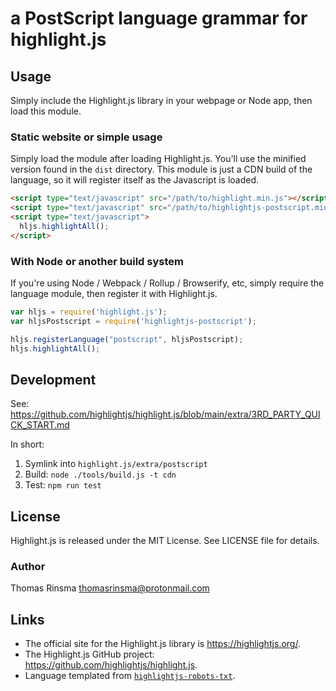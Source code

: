 # a PostScript language grammar for highlight.js

## Usage

Simply include the Highlight.js library in your webpage or Node app, then load this module.

### Static website or simple usage

Simply load the module after loading Highlight.js. You'll use the minified version found in the `dist` directory.  This module is just a CDN build of the language, so it will register itself as the Javascript is loaded.

```html
<script type="text/javascript" src="/path/to/highlight.min.js"></script>
<script type="text/javascript" src="/path/to/highlightjs-postscript.min.js"></script>
<script type="text/javascript">
  hljs.highlightAll();
</script>
```

### With Node or another build system

If you're using Node / Webpack / Rollup / Browserify, etc, simply require the language module, then register it with Highlight.js.

```javascript
var hljs = require('highlight.js');
var hljsPostscript = require('highlightjs-postscript');

hljs.registerLanguage("postscript", hljsPostscript);
hljs.highlightAll();
```

## Development

See: https://github.com/highlightjs/highlight.js/blob/main/extra/3RD_PARTY_QUICK_START.md

In short:

1. Symlink into `highlight.js/extra/postscript`
2. Build: `node ./tools/build.js -t cdn`
3. Test: `npm run test`


## License

Highlight.js is released under the MIT License. See LICENSE file for details.


### Author

Thomas Rinsma <thomasrinsma@protonmail.com>


## Links

- The official site for the Highlight.js library is <https://highlightjs.org/>.
- The Highlight.js GitHub project: <https://github.com/highlightjs/highlight.js>.
- Language templated from [`highlightjs-robots-txt`](https://github.com/highlightjs/highlightjs-robots-txt).
